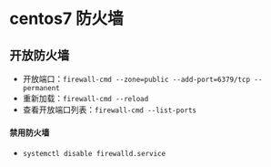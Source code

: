 # centos7 防火墙

## 开放防火墙

* 开放端口：`firewall-cmd --zone=public --add-port=6379/tcp --permanent`
* 重新加载：`firewall-cmd --reload`
* 查看开放端口列表：`firewall-cmd --list-ports`

#### 禁用防火墙

* `systemctl disable firewalld.service`